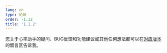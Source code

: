```yaml
---
lang: cn
type: 论坛
order: -1.12
title: '1.1.2'
---
```


您关于心率助手的疑问、BUG反馈和功能建议或其他任何想法都可以在[对应版本](heartmate://forum/latest)的留言区告诉我。
